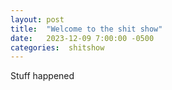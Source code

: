 ```yaml
---
layout: post
title:  "Welcome to the shit show"
date:   2023-12-09 7:00:00 -0500
categories:  shitshow
---
```


Stuff happened
